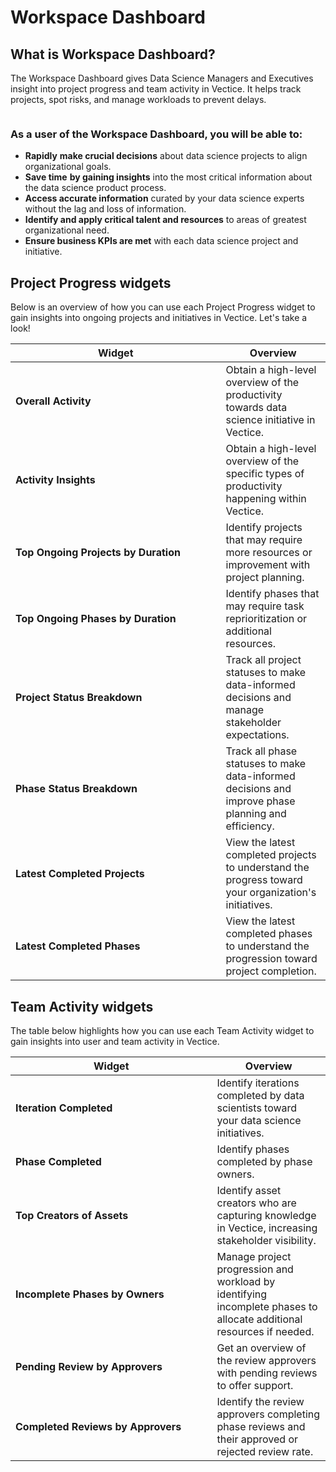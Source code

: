 # Workspace Dashboard

## What is Workspace Dashboard?

The Workspace Dashboard gives Data Science Managers and Executives insight into project progress and team activity in Vectice. It helps track projects, spot risks, and manage workloads to prevent delays.

<figure><img src="../../.gitbook/assets/vectice-ws-dash.gif" alt=""><figcaption></figcaption></figure>

### As a user of the Workspace Dashboard, you will be able to:

* **Rapidly** **make crucial decisions** about data science projects to align organizational goals.
* **Save time** **by gaining insights** into the most critical information about the data science product process.
* **Access accurate information** curated by your data science experts without the lag and loss of information.
* **Identify and apply critical talent and resources** to areas of greatest organizational need.
* **Ensure business KPIs are met** with each data science project and initiative.

## Project Progress widgets

Below is an overview of how you can use each Project Progress widget to gain insights into ongoing projects and initiatives in Vectice. Let's take a look!

<table><thead><tr><th width="320.5">Widget</th><th>Overview</th></tr></thead><tbody><tr><td><strong>Overall Activity</strong> </td><td>Obtain a high-level overview of the productivity towards data science initiative in Vectice.</td></tr><tr><td><strong>Activity Insights</strong></td><td>Obtain a high-level overview of the specific types of productivity happening within Vectice.</td></tr><tr><td><strong>Top Ongoing Projects by Duration</strong></td><td>Identify projects that may require more resources or improvement with project planning.</td></tr><tr><td><strong>Top Ongoing Phases by Duration</strong></td><td>Identify phases that may require task reprioritization or additional resources.</td></tr><tr><td><strong>Project Status Breakdown</strong></td><td>Track all project statuses to make data-informed decisions and manage stakeholder expectations.</td></tr><tr><td><strong>Phase Status Breakdown</strong></td><td>Track all phase statuses to make data-informed decisions and improve phase planning and efficiency.</td></tr><tr><td><strong>Latest Completed Projects</strong></td><td>View the latest completed projects to understand the progress toward your organization's initiatives.</td></tr><tr><td><strong>Latest Completed Phases</strong></td><td>View the latest completed phases to understand the progression toward project completion.</td></tr></tbody></table>

## Team Activity widgets

The table below highlights how you can use each Team Activity widget to gain insights into user and team activity in Vectice.&#x20;

<table><thead><tr><th width="306.5">Widget</th><th>Overview</th></tr></thead><tbody><tr><td><strong>Iteration Completed</strong></td><td>Identify iterations completed by data scientists toward your data science initiatives.</td></tr><tr><td><strong>Phase Completed</strong></td><td>Identify phases completed by phase owners.</td></tr><tr><td><strong>Top Creators of Assets</strong></td><td>Identify asset creators who are capturing knowledge in Vectice, increasing stakeholder visibility.</td></tr><tr><td><strong>Incomplete Phases by Owners</strong></td><td>Manage project progression and workload by identifying incomplete phases to allocate additional resources if needed.</td></tr><tr><td><strong>Pending Review by Approvers</strong></td><td>Get an overview of the review approvers with pending reviews to offer support.</td></tr><tr><td><strong>Completed Reviews by Approvers</strong></td><td>Identify the review approvers completing phase reviews and their approved or rejected review rate. </td></tr></tbody></table>

